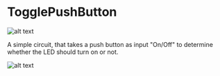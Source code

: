 # TogglePushButton
![alt text]("https://scontent-lhr8-2.xx.fbcdn.net/v/t1.6435-9/242840840_1608423016155818_2060819390561543859_n.jpg?_nc_cat=102&ccb=1-5&_nc_sid=0debeb&_nc_ohc=T2rmM8qZWV8AX87TgdS&_nc_ht=scontent-lhr8-2.xx&oh=50ee634d8efacd9957543cff0276cd80&oe=6172ED7C")


A simple circuit, that takes a push button as input "On/Off" to determine whether the LED should turn on or not.


![alt text]("https://scontent-lhr8-1.xx.fbcdn.net/v/t1.6435-9/243061743_1608423052822481_2526161090021025296_n.jpg?_nc_cat=110&ccb=1-5&_nc_sid=0debeb&_nc_ohc=Y9MAXRUYA5sAX-IOPaZ&_nc_ht=scontent-lhr8-1.xx&oh=da71f4f090023aac4097d749eb6c1bfe&oe=6174B0AF")
